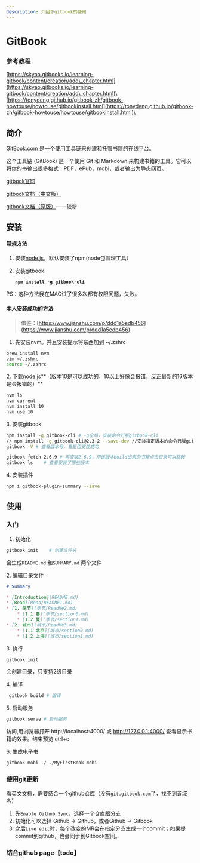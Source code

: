 ```yaml
---
description: 介绍下gitbook的使用
---
```


# GitBook

### 参考教程

[https://skyao.gitbooks.io/learning-gitbook/content/creation/add\_chapter.html](https://skyao.gitbooks.io/learning-gitbook/content/creation/add\_chapter.html)\
[https://tonydeng.github.io/gitbook-zh/gitbook-howtouse/howtouse/gitbookinstall.html](https://tonydeng.github.io/gitbook-zh/gitbook-howtouse/howtouse/gitbookinstall.html)\


## 简介

GitBook.com 是一个使用工具链来创建和托管书籍的在线平台。

这个工具链 (GitBook) 是一个使用 Git 和 Markdown 来构建书籍的工具。它可以将你的书输出很多格式：PDF，ePub，mobi，或者输出为静态网页。

[gitbook官网](https://www.gitbook.com/)

[gitbook文档（中文版）](https://chrisniael.gitbooks.io/gitbook-documentation/content/)

[gitbook文档（原版）](https://docs.gitbook.com/integrations/git-sync/enabling-github-sync)——较新

## 安装

#### 常规方法

1. 安装[node.js](https://nodejs.org/en/)，默认安装了npm(node包管理工具）
2.  安装gitbook&#x20;

    <pre class="language-rust"><code class="lang-rust"><strong>npm install -g gitbook-cli</strong></code></pre>

PS：这种方法我在MAC试了很多次都有权限问题，失败。

#### 本人安装成功的方法

> 借鉴：[https://www.jianshu.com/p/ddd1a5edb456](https://www.jianshu.com/p/ddd1a5edb456)

1. 先安装nvm。并且安装提示将东西加到 \~/.zshrc

```bash
brew install nvm
vim ~/.zshrc
source ~/.zshrc
```

2\. 下载node.js**（版本10是可以成功的，10以上好像会报错，反正最新的16版本是会报错的）**

```bash
nvm ls
nvm current
nvm install 10
nvm use 10
```

3\. 安装gitbook

```bash
npm install -g gitbook-cli # -g全局，安装命令行版gitbook-cli
// npm install -g gitbook-cli@2.3.2 --save-dev //安装指定版本的命令行版gitbook-cli
gitbook -V # 查看版本号，看是否安装成功

gitbook fetch 2.6.9 # 再安装2.6.9，用该版本build出来的书籍点击目录可以跳转
gitbook ls    # 查看安装了哪些版本
```

4\. 安装插件

```bash
npm i gitbook-plugin-summary --save 
```

## 使用

### 入门

1. 初始化

```bash
gitbook init    # 创建文件夹
```

会生成`README.md` 和`SUMMARY.md` 两个文件

2\. 编辑目录文件

```markdown
# Summary

* [Introduction](README.md)
* [Read](Read/README1.md)
* [1. 季节](季节/ReadMe2.md)
    * [1.1 春](季节/section0.md)
    * [1.2 夏](季节/section1.md)
* [2. 城市](城市/ReadMe3.md)
    * [1.1 北京](城市/section0.md)
    * [1.2 上海](城市/section1.md)
```

3\. 执行

```bash
gitbook init
```

会创建目录，只支持2级目录

4\. 编译

```bash
 gitbook build # 编译
```

5\. 启动服务

```bash
gitbook serve # 启动服务
```

访问,用浏览器打开 http://localhost:4000/ 或 http://127.0.0.1:4000/ 查看显示书籍的效果。结束预览 ctrl+c

6\. 生成电子书

```bash
gitbook mobi ./ ./MyFirstBook.mobi
```

### 使用git更新

看[英文文档](https://docs.gitbook.com/integrations/git-sync)，需要结合一个github仓库（没有`git.gitbook.com`了，找不到该域名）

1. 先`Enable Github Sync`，选择一个仓库跟分支
2. 初始化可以选择 Github -> Github，或者Github -> Gitbook
3. 之后`Live edit`时，每个改变的MR会在指定分支生成一个commit；如果提commit到github，也会同步到Gitbook空间。

### 结合github page【todo】









